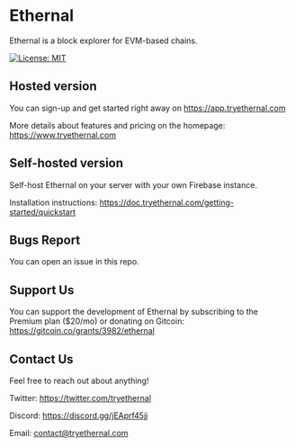 # Ethernal

Ethernal is a block explorer for EVM-based chains.

[![License: MIT](https://img.shields.io/badge/License-MIT-yellow.svg)](LICENSE)

## Hosted version

You can sign-up and get started right away on https://app.tryethernal.com

More details about features and pricing on the homepage: https://www.tryethernal.com

## Self-hosted version

Self-host Ethernal on your server with your own Firebase instance.

Installation instructions: https://doc.tryethernal.com/getting-started/quickstart

## Bugs Report

You can open an issue in this repo.

## Support Us

You can support the development of Ethernal by subscribing to the Premium plan ($20/mo) or donating on Gitcoin: https://gitcoin.co/grants/3982/ethernal

## Contact Us

Feel free to reach out about anything!

Twitter: https://twitter.com/tryethernal

Discord: https://discord.gg/jEAprf45jj

Email: contact@tryethernal.com
